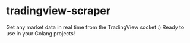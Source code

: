 # tradingview-scraper
Get any market data in real time from the TradingView socket :) Ready to use in your Golang projects!
